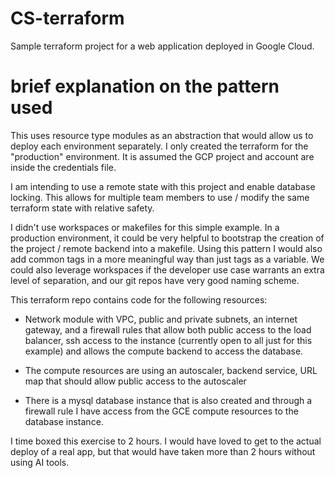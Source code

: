 # CS-terraform
Sample terraform project for a web application deployed in Google Cloud. 

# brief explanation on the pattern used
This uses resource type modules as an abstraction that would allow us to deploy each environment separately. I only created the terraform for the "production" environment. It is assumed the GCP project and account are inside the credentials file. 

I am intending to use a remote state with this project and enable database locking. This allows for multiple team members to use / modify the same terraform state with relative safety. 

I didn't use workspaces or makefiles for this simple example. In a production environment, it could be very helpful to bootstrap the creation of the project / remote backend into a makefile. Using this pattern I would also add common tags in a more meaningful way than just tags as a variable. We could also leverage workspaces if the developer use case warrants an extra level of separation, and our git repos have very good naming scheme. 

This terraform repo contains code for the following resources: 

- Network module with VPC, public and private subnets, an internet gateway, and a firewall rules that allow both public access to the load balancer, ssh access to the instance (currently open to all just for this example) and allows the compute backend to access the database. 

- The compute resources are using an autoscaler, backend service, URL map that should allow public access to the autoscaler

- There is a mysql database instance that is also created and through a firewall rule I have access from the GCE compute resources to the database instance. 

I time boxed this exercise to 2 hours. I would have loved to get to the actual deploy of a real app, but that would have taken more than 2 hours without using AI tools. 
